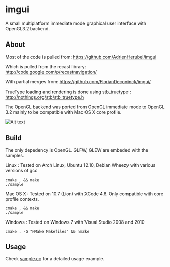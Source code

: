 imgui
================================
A small multiplatform immediate mode graphical user interface with OpenGL3.2 backend.

About
-------------------------
Most of the code is pulled from: https://github.com/AdrienHerubel/imgui

Which is pulled from the recast library: http://code.google.com/p/recastnavigation/

With partial merges from: https://github.com/FlorianDeconinck/imgui/

TrueType loading and rendering is done using stb_truetype : http://nothings.org/stb/stb_truetype.h

The OpenGL backend was ported from OpenGL immediate mode to OpenGL 3.2 mainly to be compatible with Mac OS X core profile.

![Alt text](http://adrien.io/img/imgui/imgui.png)

Build
-------------------------
The only depedency is OpenGL. GLFW, GLEW are embeded with the samples.

Linux : Tested on Arch Linux, Ubuntu 12.10, Debian Wheezy with various versions of gcc

    cmake . && make
    ./sample


Mac OS X : Tested on 10.7 (Lion) with XCode 4.6. Only compatible with core profile contexts.

    cmake . && make
    ./sample

Windows : Tested on Windows 7 with Visual Studio 2008 and 2010

    cmake . -G "NMake Makefiles" && nmake

Usage
----------------------------

Check [sample.cc](sample.cc) for a detailed usage example.
